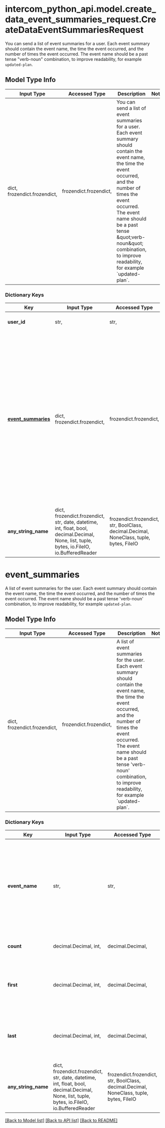 # intercom_python_api.model.create_data_event_summaries_request.CreateDataEventSummariesRequest

You can send a list of event summaries for a user. Each event summary should contain the event name, the time the event occurred, and the number of times the event occurred. The event name should be a past tense \"verb-noun\" combination, to improve readability, for example `updated-plan`.

## Model Type Info
Input Type | Accessed Type | Description | Notes
------------ | ------------- | ------------- | -------------
dict, frozendict.frozendict,  | frozendict.frozendict,  | You can send a list of event summaries for a user. Each event summary should contain the event name, the time the event occurred, and the number of times the event occurred. The event name should be a past tense \&quot;verb-noun\&quot; combination, to improve readability, for example &#x60;updated-plan&#x60;. | 

### Dictionary Keys
Key | Input Type | Accessed Type | Description | Notes
------------ | ------------- | ------------- | ------------- | -------------
**user_id** | str,  | str,  | Your identifier for the user. | [optional] 
**[event_summaries](#event_summaries)** | dict, frozendict.frozendict,  | frozendict.frozendict,  | A list of event summaries for the user. Each event summary should contain the event name, the time the event occurred, and the number of times the event occurred. The event name should be a past tense &#x27;verb-noun&#x27; combination, to improve readability, for example &#x60;updated-plan&#x60;. | [optional] 
**any_string_name** | dict, frozendict.frozendict, str, date, datetime, int, float, bool, decimal.Decimal, None, list, tuple, bytes, io.FileIO, io.BufferedReader | frozendict.frozendict, str, BoolClass, decimal.Decimal, NoneClass, tuple, bytes, FileIO | any string name can be used but the value must be the correct type | [optional]

# event_summaries

A list of event summaries for the user. Each event summary should contain the event name, the time the event occurred, and the number of times the event occurred. The event name should be a past tense 'verb-noun' combination, to improve readability, for example `updated-plan`.

## Model Type Info
Input Type | Accessed Type | Description | Notes
------------ | ------------- | ------------- | -------------
dict, frozendict.frozendict,  | frozendict.frozendict,  | A list of event summaries for the user. Each event summary should contain the event name, the time the event occurred, and the number of times the event occurred. The event name should be a past tense &#x27;verb-noun&#x27; combination, to improve readability, for example &#x60;updated-plan&#x60;. | 

### Dictionary Keys
Key | Input Type | Accessed Type | Description | Notes
------------ | ------------- | ------------- | ------------- | -------------
**event_name** | str,  | str,  | The name of the event that occurred. A good event name is typically a past tense &#x27;verb-noun&#x27; combination, to improve readability, for example &#x60;updated-plan&#x60;. | [optional] 
**count** | decimal.Decimal, int,  | decimal.Decimal,  | The number of times the event occurred. | [optional] 
**first** | decimal.Decimal, int,  | decimal.Decimal,  | The first time the event was sent | [optional] value must conform to RFC-3339 date-time
**last** | decimal.Decimal, int,  | decimal.Decimal,  | The last time the event was sent | [optional] value must conform to RFC-3339 date-time
**any_string_name** | dict, frozendict.frozendict, str, date, datetime, int, float, bool, decimal.Decimal, None, list, tuple, bytes, io.FileIO, io.BufferedReader | frozendict.frozendict, str, BoolClass, decimal.Decimal, NoneClass, tuple, bytes, FileIO | any string name can be used but the value must be the correct type | [optional]

[[Back to Model list]](../../README.md#documentation-for-models) [[Back to API list]](../../README.md#documentation-for-api-endpoints) [[Back to README]](../../README.md)

